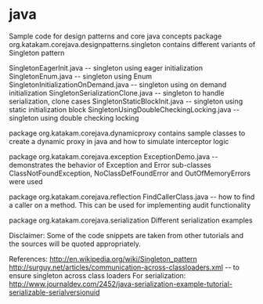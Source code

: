 # java
Sample code for design patterns and core java concepts
package org.katakam.corejava.designpatterns.singleton
contains different variants of Singleton pattern

SingletonEagerInit.java	-- singleton using eager initialization
SingletonEnum.java -- singleton using Enum
SingletonInitializationOnDemand.java -- singleton using on demand initialization
SingletonSerializationClone.java -- singleton to handle serialization, clone cases
SingletonStaticBlockInit.java -- singleton using static initialization block
SingletonUsingDoubleCheckingLocking.java -- singleton using double checking locking


package org.katakam.corejava.dynamicproxy 
   contains sample classes to create a dynamic proxy in java and how to simulate interceptor logic

package org.katakam.corejava.exception
	ExceptionDemo.java -- demonstrates the behavior of Exception and Error sub-classes
			ClassNotFoundException, NoClassDefFoundError and OutOfMemoryErrors were used

package org.katakam.corejava.reflection
	FindCallerClass.java -- how to find a caller on a method. This can be used for implementing audit functionality

package org.katakam.corejava.serialization
	Different serialization examples

Disclaimer:
Some of the code snippets are taken from other tutorials and the sources will be quoted appropriately. 

References:
http://en.wikipedia.org/wiki/Singleton_pattern
http://surguy.net/articles/communication-across-classloaders.xml	-- to ensure singleton across class loaders
For serialization:
http://www.journaldev.com/2452/java-serialization-example-tutorial-serializable-serialversionuid  